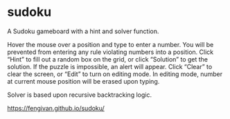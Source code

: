 ﻿# sudoku

A Sudoku gameboard with a hint and solver function.

Hover the mouse over a position and type to enter a number. You will be prevented from entering any rule violating numbers into a position. Click “Hint” to fill out a random box on the grid, or click “Solution” to get the solution. If the puzzle is impossible, an alert will appear. Click “Clear” to clear the screen, or “Edit” to turn on editing mode. In editing mode, number at current mouse position will be erased upon typing.

Solver is based upon recursive backtracking logic. 

https://fengivan.github.io/sudoku/
